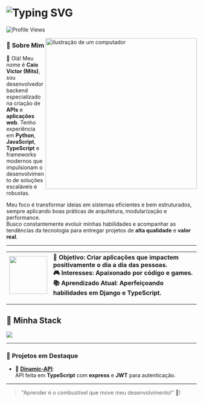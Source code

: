 <h1 align="left">
  <img src="https://readme-typing-svg.herokuapp.com?font=Fira+Code&pause=1000&color=fcfcfc&vCenter=true&random=false&width=435&lines=Ol%C3%A1%2C+eu+sou+o+Mits!" alt="Typing SVG" />
</h1>

![Profile Views](https://komarev.com/ghpvc/?username=mitsukiie&color=red) 

<img src="https://raw.githubusercontent.com/MicaelliMedeiros/micaellimedeiros/master/image/computer-illustration.png" alt="ilustração de um computador" min-width="250px" max-width="250px" width="400px" align="right">

### 📝 **Sobre Mim**
<p align="left"> 
  
 👋 Olá! Meu nome é **Caio Victor (Mits)**, sou desenvolvedor backend especializado na criação de **APIs** e **aplicações web**. Tenho experiência em **Python**, **JavaScript**, **TypeScript** e frameworks modernos que impulsionam o desenvolvimento de soluções escaláveis e robustas.  

Meu foco é transformar ideias em sistemas eficientes e bem estruturados, sempre aplicando boas práticas de arquitetura, modularização e performance.  
Busco constantemente evoluir minhas habilidades e acompanhar as tendências da tecnologia para entregar projetos de **alta qualidade** e **valor real**.
</p>

---

| <img src="https://github.com/user-attachments/assets/b417f014-d701-4715-95d3-25981d2c7d73" width="100"/> | <div align="left"> 🎯 **Objetivo:** Criar aplicações que impactem positivamente o dia a dia das pessoas.<br> 🎮 **Interesses:** Apaixonado por código e games.<br> 📚 **Aprendizado Atual:** Aperfeiçoando habilidades em **Django** e **TypeScript**. </div> |
|---|---|




---  

## 🔹 Minha Stack

<img src="https://skillicons.dev/icons?i=js,ts,nodejs,py,django,html,css,discord,vscode,git,github&theme=dark" />

---

### 🚀 **Projetos em Destaque**

- 🌟 [**Dinamic-API**](https://github.com/mitsukiie/Dinamic-API):  
  API feita em **TypeScript** com **express** e **JWT** para autenticação.

---

> "Aprender é o combustível que move meu desenvolvimento!" 🚀!


